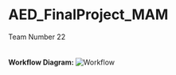 # AED_FinalProject_MAM
Team Number 22
<br>
<br>
<br>
<strong> Workflow Diagram: </strong>
![Workflow](https://user-images.githubusercontent.com/114545333/204390214-f452dec9-7396-4f52-b71c-bb104a5d6ee7.jpg)